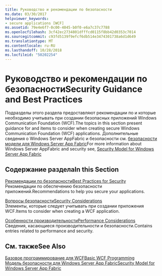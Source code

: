 ```yaml
---
title: Руководство и рекомендации по безопасности
ms.date: 03/30/2017
helpviewer_keywords:
- secure applications [WCF]
ms.assetid: 79e4e6f7-0c00-4045-b0f0-e6a7c37c7788
ms.openlocfilehash: 3cf42ec2734801dfffcd0115f8bb42d0353c7014
ms.sourcegitcommit: c93fd5139f9efcf6db514e3474301738a6d1d649
ms.translationtype: MT
ms.contentlocale: ru-RU
ms.lasthandoff: 10/28/2018
ms.locfileid: "50202254"
---
```

# <a name="security-guidance-and-best-practices"></a><span data-ttu-id="8518e-102">Руководство и рекомендации по безопасности</span><span class="sxs-lookup"><span data-stu-id="8518e-102">Security Guidance and Best Practices</span></span>
<span data-ttu-id="8518e-103">Подразделы этого раздела предоставляют рекомендации по и которые необходимо учитывать при создании безопасных приложений Windows Communication Foundation (WCF).</span><span class="sxs-lookup"><span data-stu-id="8518e-103">The topics in this section present guidance for and items to consider when creating secure Windows Communication Foundation (WCF) applications.</span></span> <span data-ttu-id="8518e-104">Дополнительные сведения о Windows Server AppFabric и безопасности см. [безопасности модели для Windows Server App Fabric](https://go.microsoft.com/fwlink/?LinkID=201279&clcid=0x409)</span><span class="sxs-lookup"><span data-stu-id="8518e-104">For more information about Windows Server AppFabric and security see, [Security Model for Windows Server App Fabric](https://go.microsoft.com/fwlink/?LinkID=201279&clcid=0x409)</span></span>  
  
## <a name="in-this-section"></a><span data-ttu-id="8518e-105">Содержание раздела</span><span class="sxs-lookup"><span data-stu-id="8518e-105">In this Section</span></span>  
 [<span data-ttu-id="8518e-106">Рекомендации по безопасности</span><span class="sxs-lookup"><span data-stu-id="8518e-106">Best Practices for Security</span></span>](../../../../docs/framework/wcf/feature-details/best-practices-for-security-in-wcf.md)  
 <span data-ttu-id="8518e-107">Рекомендации по обеспечению безопасности приложений.</span><span class="sxs-lookup"><span data-stu-id="8518e-107">Recommendations to help you secure your applications.</span></span>  
  
 [<span data-ttu-id="8518e-108">Вопросы безопасности</span><span class="sxs-lookup"><span data-stu-id="8518e-108">Security Considerations</span></span>](../../../../docs/framework/wcf/feature-details/security-considerations-in-wcf.md)  
 <span data-ttu-id="8518e-109">Элементы, которые следует учитывать при создании приложения WCF.</span><span class="sxs-lookup"><span data-stu-id="8518e-109">Items to consider when creating a WCF application.</span></span>  
  
 [<span data-ttu-id="8518e-110">Особенности производительности</span><span class="sxs-lookup"><span data-stu-id="8518e-110">Performance Considerations</span></span>](../../../../docs/framework/wcf/feature-details/performance-considerations.md)  
 <span data-ttu-id="8518e-111">Сведения, касающиеся производительности и безопасности.</span><span class="sxs-lookup"><span data-stu-id="8518e-111">Contains entries related to performance and security.</span></span>  
  
## <a name="see-also"></a><span data-ttu-id="8518e-112">См. также</span><span class="sxs-lookup"><span data-stu-id="8518e-112">See Also</span></span>  
 [<span data-ttu-id="8518e-113">Базовое программирование для WCF</span><span class="sxs-lookup"><span data-stu-id="8518e-113">Basic WCF Programming</span></span>](../../../../docs/framework/wcf/basic-wcf-programming.md)  
 [<span data-ttu-id="8518e-114">Модель безопасности для Windows Server App Fabric</span><span class="sxs-lookup"><span data-stu-id="8518e-114">Security Model for Windows Server App Fabric</span></span>](https://go.microsoft.com/fwlink/?LinkID=201279&clcid=0x409)
